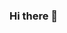 ### Hi there 👋

<!--
**Agnes76/Agnes76** is a ✨ _special_ ✨ repository because its `README.md` (this file) appears on your GitHub profile.

Here are some ideas to get you started:

- 🔭 I’m currently working on Microservices
- 🌱 I’m currently learning Azure Service Bus
- 👯 I’m looking to collaborate on any project
- 🤔 I’m looking for help with Proxies
- 💬 Ask me about anything
- 📫 How to reach me: https://www.linkedin.com/in/agnes-ugochukwu-01194b21b/
- 😄 Pronouns: She/Her
- ⚡ Fun fact: Love learning new and cool stuffs
-->
